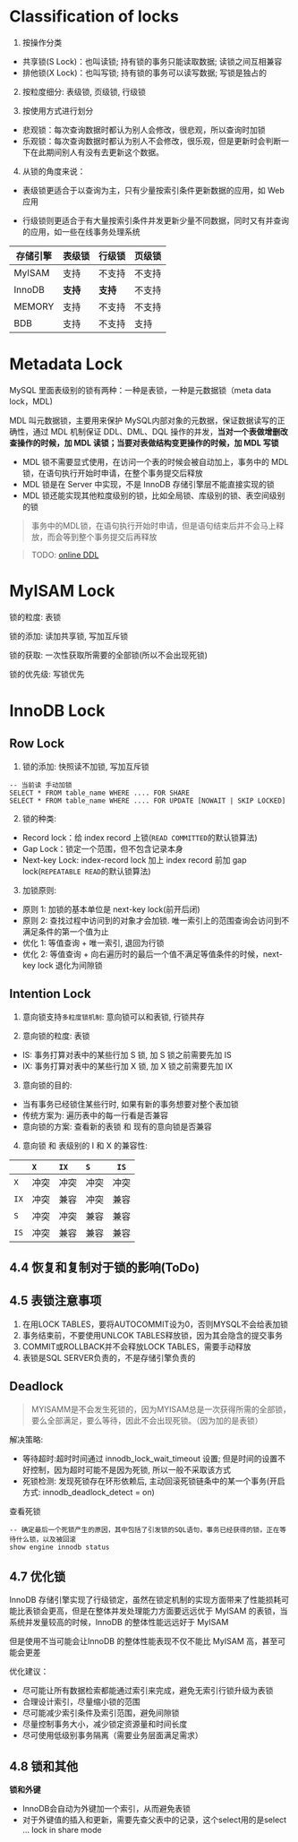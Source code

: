 # Classification of locks

1. 按操作分类

- 共享锁(S Lock)：也叫读锁; 持有锁的事务只能读取数据; 读锁之间互相兼容
- 排他锁(X Lock)：也叫写锁; 持有锁的事务可以读写数据; 写锁是独占的

2. 按粒度细分: 表级锁, 页级锁, 行级锁

3. 按使用方式进行划分

- 悲观锁：每次查询数据时都认为别人会修改，很悲观，所以查询时加锁
- 乐观锁：每次查询数据时都认为别人不会修改，很乐观，但是更新时会判断一下在此期间别人有没有去更新这个数据。

4. 从锁的角度来说：

- 表级锁更适合于以查询为主，只有少量按索引条件更新数据的应用，如 Web 应用

- 行级锁则更适合于有大量按索引条件并发更新少量不同数据，同时又有并查询的应用，如一些在线事务处理系统

| 存储引擎 | 表级锁   | 行级锁   | 页级锁 |
| -------- | -------- | -------- | ------ |
| MyISAM   | 支持     | 不支持   | 不支持 |
| InnoDB   | **支持** | **支持** | 不支持 |
| MEMORY   | 支持     | 不支持   | 不支持 |
| BDB      | 支持     | 不支持   | 支持   |

# Metadata Lock

MySQL 里面表级别的锁有两种：一种是表锁，一种是元数据锁（meta data lock，MDL)

MDL 叫元数据锁，主要用来保护 MySQL内部对象的元数据，保证数据读写的正确性，通过 MDL 机制保证 DDL、DML、DQL 操作的并发，**当对一个表做增删改查操作的时候，加 MDL 读锁；当要对表做结构变更操作的时候，加 MDL 写锁**

* MDL 锁不需要显式使用，在访问一个表的时候会被自动加上，事务中的 MDL 锁，在语句执行开始时申请，在整个事务提交后释放
* MDL 锁是在 Server 中实现，不是 InnoDB 存储引擎层不能直接实现的锁
* MDL 锁还能实现其他粒度级别的锁，比如全局锁、库级别的锁、表空间级别的锁

> 事务中的MDL锁，在语句执行开始时申请，但是语句结束后并不会马上释放，而会等到整个事务提交后再释放

> TODO: [online DDL](https://learning.oreilly.com/library/view/high-performance-mysql/9781492080503/ch01.html#:-:text=Beginning%20with%20MySQL%205.6,tools%2C%20in%20Chapter%C2%A06.)

# MyISAM Lock

锁的粒度: 表锁

锁的添加: 读加共享锁, 写加互斥锁

锁的获取: 一次性获取所需要的全部锁(所以不会出现死锁)

锁的优先级: 写锁优先

# InnoDB Lock

## Row Lock

1. 锁的添加: 快照读不加锁, 写加互斥锁

```mysql
-- 当前读 手动加锁
SELECT * FROM table_name WHERE .... FOR SHARE
SELECT * FROM table_name WHERE .... FOR UPDATE [NOWAIT | SKIP LOCKED]
```

2. 锁的种类:

- Record lock：给 index record 上锁(`READ COMMITTED`的默认锁算法)
- Gap Lock：锁定一个范围，但不包含记录本身
- Next-key Lock: index-record lock 加上 index record 前加 gap lock(`REPEATABLE READ`的默认锁算法)

3. 加锁原则: 

- 原则 1: 加锁的基本单位是 next-key lock(前开后闭)
- 原则 2: 查找过程中访问到的对象才会加锁. 唯一索引上的范围查询会访问到不满足条件的第一个值为止
- 优化 1: 等值查询 + 唯一索引, 退回为行锁
- 优化 2: 等值查询 + 向右遍历时的最后一个值不满足等值条件的时候，next-key lock 退化为间隙锁

## Intention Lock

1. 意向锁支持`多粒度锁机制`: 意向锁可以和表锁, 行锁共存

2. 意向锁的粒度: 表锁

- IS: 事务打算对表中的某些行加 S 锁, 加 S 锁之前需要先加 IS
- IX: 事务打算对表中的某些行加 X 锁, 加 X 锁之前需要先加 IX

3. 意向锁的目的:

- 当有事务已经锁住某些行时, 如果有新的事务想要对整个表加锁
- 传统方案为: 遍历表中的每一行看是否兼容
- 意向锁的方案: 查看新的表锁 和 现有的意向锁是否兼容

4. 意向锁 和 表级别的 I 和 X 的兼容性:

|      | `X`  | `IX` | `S`  | `IS` |
| :--- | :--- | :--- | :--- | ---- |
| `X`  | 冲突 | 冲突 | 冲突 | 冲突 |
| `IX` | 冲突 | 兼容 | 冲突 | 兼容 |
| `S`  | 冲突 | 冲突 | 兼容 | 兼容 |
| `IS` | 冲突 | 兼容 | 兼容 | 兼容 |

## 4.4 恢复和复制对于锁的影响(ToDo)

## 4.5 表锁注意事项

1. 在用LOCK TABLES，要将AUTOCOMMIT设为0，否则MYSQL不会给表加锁
2. 事务结束前，不要使用UNLCOK TABLES释放锁，因为其会隐含的提交事务
3. COMMIT或ROLLBACK并不会释放LOCK TABLES，需要手动释放
4. 表锁是SQL SERVER负责的，不是存储引擎负责的

## Deadlock

> MYISAMM是不会发生死锁的，因为MYISAM总是一次获得所需的全部锁，要么全部满足，要么等待，因此不会出现死锁。（因为加的是表锁）

解决策略:

- 等待超时:超时时间通过 innodb_lock_wait_timeout 设置; 但是时间的设置不好控制，因为超时可能不是因为死锁, 所以一般不采取该方式
- 死锁检测: 发现死锁存在环形依赖后, 主动回滚死锁链条中的某一个事务(开启方式: innodb_deadlock_detect = on)

查看死锁

```mysql
-- 确定最后一个死锁产生的原因，其中包括了引发锁的SQL语句，事务已经获得的锁，正在等待什么锁，以及被回滚
show engine innodb status
```

## 4.7 优化锁

InnoDB 存储引擎实现了行级锁定，虽然在锁定机制的实现方面带来了性能损耗可能比表锁会更高，但是在整体并发处理能力方面要远远优于 MyISAM 的表锁，当系统并发量较高的时候，InnoDB 的整体性能远远好于 MyISAM

但是使用不当可能会让InnoDB 的整体性能表现不仅不能比 MyISAM 高，甚至可能会更差

优化建议：

- 尽可能让所有数据检索都能通过索引来完成，避免无索引行锁升级为表锁
- 合理设计索引，尽量缩小锁的范围
- 尽可能减少索引条件及索引范围，避免间隙锁
- 尽量控制事务大小，减少锁定资源量和时间长度
- 尽可使用低级别事务隔离（需要业务层面满足需求）

## 4.8 锁和其他

**锁和外键**

- InnoDB会自动为外键加一个索引，从而避免表锁
- 对于外键值的插入和更新，需要先查父表中的记录，这个select用的是select ... lock in share mode

